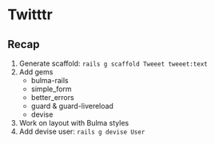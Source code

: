 # Twitttr

## Recap
1. Generate scaffold: `rails g scaffold Tweeet tweeet:text`
2. Add gems
    - bulma-rails
    - simple_form
    - better_errors
    - guard & guard-livereload
    - devise
3. Work on layout with Bulma styles
4. Add devise user: `rails g devise User`
